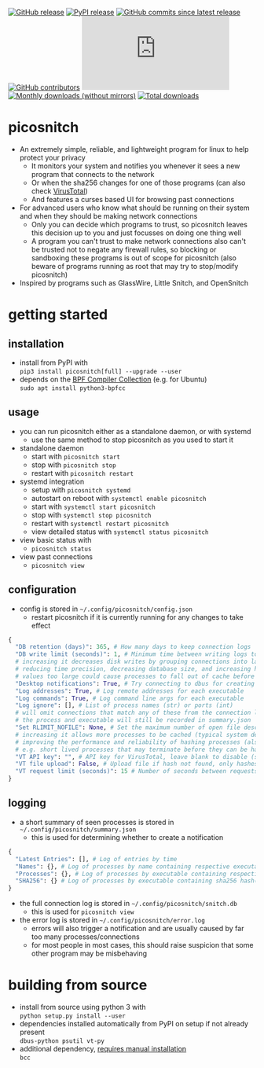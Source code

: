 [![GitHub release](https://img.shields.io/github/v/release/elesiuta/picosnitch?color=00a0a0)](https://github.com/elesiuta/picosnitch/releases)
[![PyPI release](https://img.shields.io/pypi/v/picosnitch?color=00a0a0)](https://pypi.org/project/picosnitch)
[![GitHub commits since latest release](https://img.shields.io/github/commits-since/elesiuta/picosnitch/latest/master?color=00a0a0)](https://github.com/elesiuta/picosnitch/commits/master)
[![GitHub contributors](https://img.shields.io/github/contributors/elesiuta/picosnitch?color=00a0a0)](https://github.com/elesiuta/picosnitch/graphs/contributors)
[![File size](https://img.shields.io/github/size/elesiuta/picosnitch/picosnitch.py?color=00a0a0)](https://github.com/elesiuta/picosnitch/blob/master/picosnitch.py)
[![Monthly downloads (without mirrors)](https://img.shields.io/pypi/dm/picosnitch?color=00a0a0&label=downloads%20%28pypistats%29)](https://pypistats.org/packages/picosnitch)
[![Total downloads](https://img.shields.io/badge/dynamic/json?color=00a0a0&label=downloads%20%28pepy%29&query=total_downloads&url=https%3A%2F%2Fapi.pepy.tech%2Fapi%2Fprojects%2Fpicosnitch)](https://pepy.tech/project/picosnitch)

# picosnitch
- An extremely simple, reliable, and lightweight program for linux to help protect your privacy
  - It monitors your system and notifies you whenever it sees a new program that connects to the network
  - Or when the sha256 changes for one of those programs (can also check [VirusTotal](https://www.virustotal.com))
  - And features a curses based UI for browsing past connections
- For advanced users who know what should be running on their system and when they should be making network connections
  - Only you can decide which programs to trust, so picosnitch leaves this decision up to you and just focusses on doing one thing well
  - A program you can't trust to make network connections also can't be trusted not to negate any firewall rules, so blocking or sandboxing these programs is out of scope for picosnitch (also beware of programs running as root that may try to stop/modify picosnitch)
- Inspired by programs such as GlassWire, Little Snitch, and OpenSnitch

# getting started

## installation
- install from PyPI with  
`pip3 install picosnitch[full] --upgrade --user`
- depends on the [BPF Compiler Collection](https://github.com/iovisor/bcc/blob/master/INSTALL.md) (e.g. for Ubuntu)  
`sudo apt install python3-bpfcc`

## usage
- you can run picosnitch either as a standalone daemon, or with systemd
  - use the same method to stop picosnitch as you used to start it
- standalone daemon
  - start with `picosnitch start`
  - stop with `picosnitch stop`
  - restart with `picosnitch restart`
- systemd integration
  - setup with `picosnitch systemd`
  - autostart on reboot with `systemctl enable picosnitch`
  - start with `systemctl start picosnitch`
  - stop with `systemctl stop picosnitch`
  - restart with `systemctl restart picosnitch`
  - view detailed status with `systemctl status picosnitch`
- view basic status with
  - `picosnitch status`
- view past connections
  - `picosnitch view`

## configuration
- config is stored in `~/.config/picosnitch/config.json`
  - restart picosnitch if it is currently running for any changes to take effect

```python
{
  "DB retention (days)": 365, # How many days to keep connection logs
  "DB write limit (seconds)": 1, # Minimum time between writing logs to snitch.db
  # increasing it decreases disk writes by grouping connections into larger time windows
  # reducing time precision, decreasing database size, and increasing hash latency
  # values too large could cause processes to fall out of cache before hashing, see NOFILE
  "Desktop notifications": True, # Try connecting to dbus for creating system notifications
  "Log addresses": True, # Log remote addresses for each executable
  "Log commands": True, # Log command line args for each executable
  "Log ignore": [], # List of process names (str) or ports (int)
  # will omit connections that match any of these from the connection log (snitch.db)
  # the process and executable will still be recorded in summary.json
  "Set RLIMIT_NOFILE": None, # Set the maximum number of open file descriptors (int)
  # increasing it allows more processes to be cached (typical system default is 1024)
  # improving the performance and reliability of hashing processes (also caches hash)
  # e.g. short lived processes that may terminate before they can be hashed will live in cache
  "VT API key": "", # API key for VirusTotal, leave blank to disable (str)
  "VT file upload": False, # Upload file if hash not found, only hashes are used by default
  "VT request limit (seconds)": 15 # Number of seconds between requests (free tier quota)
}
```

## logging
- a short summary of seen processes is stored in `~/.config/picosnitch/summary.json`
  - this is used for determining whether to create a notification

```python
{
  "Latest Entries": [], # Log of entries by time
  "Names": {}, # Log of processes by name containing respective executable(s)
  "Processes": {}, # Log of processes by executable containing respective name(s)
  "SHA256": {} # Log of processes by executable containing sha256 hash(es) and VirusTotal results
}
```
- the full connection log is stored in `~/.config/picosnitch/snitch.db`
  - this is used for `picosnitch view`
- the error log is stored in `~/.config/picosnitch/error.log`
  - errors will also trigger a notification and are usually caused by far too many processes/connections
  - for most people in most cases, this should raise suspicion that some other program may be misbehaving

# building from source
- install from source using python 3 with  
`python setup.py install --user`
- dependencies installed automatically from PyPI on setup if not already present  
`dbus-python psutil vt-py`
- additional dependency, [requires manual installation](https://github.com/iovisor/bcc/blob/master/INSTALL.md)  
`bcc`
